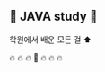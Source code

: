 ## :jack_o_lantern: JAVA study :jack_o_lantern:

학원에서 배운 모든 걸 :arrow_up:

:fire: :fire: :fire: :punch: :fire: :fire: :fire: 